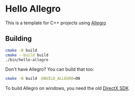 # Hello Allegro

This is a template for C++ projects using [Allegro](https://liballeg.org/)

## Building

```bash
cmake -B build
cmake --build build
./bin/hello-allegro
```

Don't have Allegro? You can build that too:
```bash
cmake -B build -DBUILD_ALLEGRO=ON
```
To build Allegro on windows, you need the old [DirectX SDK](https://www.microsoft.com/en-us/download/details.aspx?id=6812).

